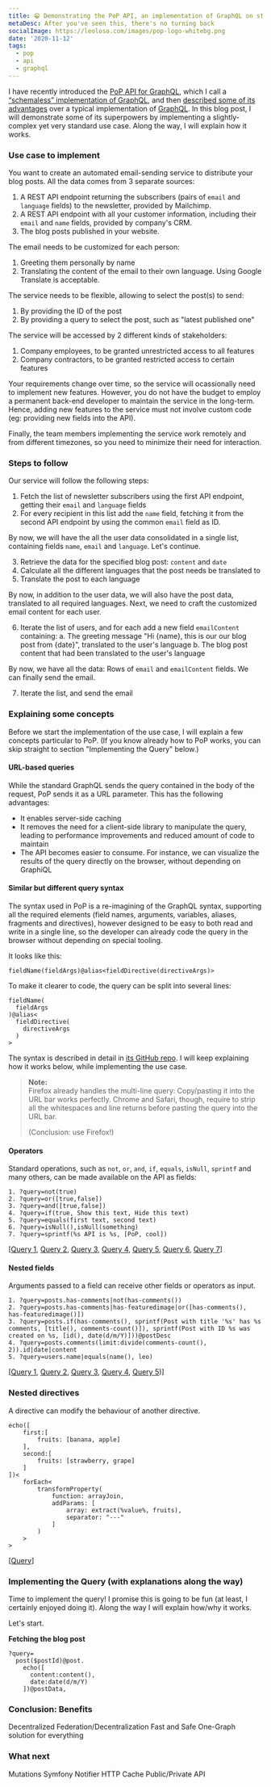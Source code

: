 ```yaml
---
title: 😁 Demonstrating the PoP API, an implementation of GraphQL on steroids
metaDesc: After you've seen this, there's no turning back
socialImage: https://leoloso.com/images/pop-logo-whitebg.png
date: '2020-11-12'
tags:
  - pop
  - api
  - graphql
---
```


I have recently introduced the [PoP API for GraphQL](https://github.com/getpop/api-graphql), which I call a [“schemaless” implementation of GraphQL](/posts/intro-to-schemaless-graphql-api-for-pop/), and then [described some of its advantages](/posts/bettering-graphql-through-components/) over a typical implementation of [GraphQL](https://graphql.org). In this blog post, I will demonstrate some of its superpowers by implementing a slightly-complex yet very standard use case. Along the way, I will explain how it works.

### Use case to implement

You want to create an automated email-sending service to distribute your blog posts. All the data comes from 3 separate sources:

1. A REST API endpoint returning the subscribers (pairs of `email` and `language` fields) to the newsletter, provided by Mailchimp.
2. A REST API endpoint with all your customer information, including their `email` and `name` fields, provided by company's CRM.
3. The blog posts published in your website.

The email needs to be customized for each person:

1. Greeting them personally by name
2. Translating the content of the email to their own language. Using Google Translate is acceptable.

The service needs to be flexible, allowing to select the post(s) to send:

1. By providing the ID of the post
2. By providing a query to select the post, such as "latest published one"

The service will be accessed by 2 different kinds of stakeholders: 

1. Company employees, to be granted unrestricted access to all features
2. Company contractors, to be granted restricted access to certain features

Your requirements change over time, so the service will ocassionally need to implement new features. However, you do not have the budget to employ a permanent back-end developer to maintain the service in the long-term. Hence, adding new features to the service must not involve custom code (eg: providing new fields into the API).

Finally, the team members implementing the service work remotely and from different timezones, so you need to minimize their need for interaction.

### Steps to follow

Our service will follow the following steps:

1. Fetch the list of newsletter subscribers using the first API endpoint, getting their `email` and `language` fields
2. For every recipient in this list add the `name` field, fetching it from the second API endpoint by using the common `email` field as ID. 

By now, we will have the all the user data consolidated in a single list, containing fields `name`, `email` and `language`. Let's continue.

3. Retrieve the data for the specified blog post: `content` and `date`
4. Calculate all the different languages that the post needs be translated to
5. Translate the post to each language

By now, in addition to the user data, we will also have the post data, translated to all required languages. Next, we need to craft the customized email content for each user.

6. Iterate the list of users, and for each add a new field `emailContent` containing:
  a. The greeting message "Hi {name}, this is our our blog post from {date}", translated to the user's language
  b. The blog post content that had been translated to the user's language

By now, we have all the data: Rows of `email` and `emailContent` fields. We can finally send the email.

7. Iterate the list, and send the email

### Explaining some concepts

Before we start the implementation of the use case, I will explain a few concepts particular to PoP. (If you know already how to PoP works, you can skip straight to section "Implementing the Query" below.)

#### URL-based queries

While the standard GraphQL sends the query contained in the body of the request, PoP sends it as a URL parameter. This has the following advantages:

- It enables server-side caching
- It removes the need for a client-side library to manipulate the query, leading to performance improvements and reduced amount of code to maintain
- The API becomes easier to consume. For instance, we can visualize the results of the query directly on the browser, without depending on GraphiQL

#### Similar but different query syntax

The syntax used in PoP is a re-imagining of the GraphQL syntax, supporting all the required elements (field names, arguments, variables, aliases, fragments and directives), however designed to be easy to both read and write in a single line, so the developer can already code the query in the browser without depending on special tooling.

It looks like this:

```
fieldName(fieldArgs)@alias<fieldDirective(directiveArgs)>
```

To make it clearer to code, the query can be split into several lines:

```
fieldName(
  fieldArgs
)@alias<
  fieldDirective(
    directiveArgs
  )
>
```

The syntax is described in detail in [its GitHub repo](https://github.com/getpop/field-query). I will keep explaining how it works below, while implementing the use case.

> **Note:**<br/>Firefox already handles the multi-line query: Copy/pasting it into the URL bar works perfectly. Chrome and Safari, though, require to strip all the whitespaces and line returns before pasting the query into the URL bar.
> 
> (Conclusion: use Firefox!)

#### Operators

Standard operations, such as `not`, `or`, `and`, `if`, `equals`, `isNull`, `sprintf` and many others, can be made available on the API as fields:

```
1. ?query=not(true)
2. ?query=or([true,false])
3. ?query=and([true,false])
4. ?query=if(true, Show this text, Hide this text)
5. ?query=equals(first text, second text)
6. ?query=isNull(),isNull(something)
7. ?query=sprintf(%s API is %s, [PoP, cool])
```

[<a href="https://nextapi.getpop.org/api/graphql?query=not(true)">Query 1</a>, <a href="https://nextapi.getpop.org/api/graphql?query=or([true,false])">Query 2</a>, <a href="https://nextapi.getpop.org/api/graphql?query=and([true,false])">Query 3</a>, <a href="https://nextapi.getpop.org/api/graphql?query=if(true,Show this text,Hide this text)">Query 4</a>, <a href="https://nextapi.getpop.org/api/graphql?query=equals(first text, second text)">Query 5</a>, <a href="https://nextapi.getpop.org/api/graphql?query=isNull(),isNull(something)">Query 6</a>, <a href="https://nextapi.getpop.org/api/graphql?query=sprintf(API %s is %s, [PoP, cool])">Query 7</a>]

#### Nested fields

Arguments passed to a field can receive other fields or operators as input.

```
1. ?query=posts.has-comments|not(has-comments())
2. ?query=posts.has-comments|has-featuredimage|or([has-comments(), has-featuredimage()])
3. ?query=posts.if(has-comments(), sprintf(Post with title '%s' has %s comments, [title(), comments-count()]), sprintf(Post with ID %s was created on %s, [id(), date(d/m/Y)]))@postDesc
4. ?query=posts.comments(limit:divide(comments-count(), 2)).id|date|content
5. ?query=users.name|equals(name(), leo)
```

[<a href="https://nextapi.getpop.org/api/graphql/?query=posts.has-comments|not(has-comments())">Query 1</a>, <a href="https://nextapi.getpop.org/api/graphql/?query=posts.has-comments|has-featuredimage|or([has-comments(),has-featuredimage()])">Query 2</a>, <a href="https://nextapi.getpop.org/api/graphql/?query=posts.if(has-comments(),sprintf(Post with title '%s' has %s comments,[title(),comments-count()]),sprintf(Post with ID %s was created on %s,[id(),date(d/m/Y)]))@postDesc">Query 3</a>, <a href="https://nextapi.getpop.org/api/graphql/?query=posts.comments(limit:divide(comments-count(),2)).id|date|content">Query 4</a>, <a href="https://nextapi.getpop.org/api/graphql/?query=users.name|equals(name(),leo)">Query 5</a>)]

### Nested directives

A directive can modify the behaviour of another directive.

```
echo([
	first:[
		fruits: [banana, apple]
	],
	second:[
		fruits: [strawberry, grape]
	]
])<
	forEach<
		transformProperty(
			function: arrayJoin,
			addParams: [
				array: extract(%value%, fruits),
				separator: "---"
			]
		)
	>
>
```

[<a href="https://newapi.getpop.org/api/graphql/?query=echo([first:[fruits:[banana,apple]],second:[fruits:[strawberry,grape]]])%3CforEach%3CtransformProperty(function:arrayJoin,addParams:[array:extract(%value%,fruits),separator:%22---%22])%3E%3E">Query</a>]


### Implementing the Query (with explanations along the way)

Time to implement the query! I promise this is going to be fun (at least, I certainly enjoyed doing it). Along the way I will explain how/why it works.

Let's start.

**Fetching the blog post**

```
?query=
  post($postId)@post.
    echo([
      content:content(),
      date:date(d/m/Y)
    ])@postData,
```


### Conclusion: Benefits

Decentralized
Federation/Decentralization
Fast and Safe
One-Graph solution for everything

### What next

Mutations
Symfony Notifier
<CacheControl>
HTTP Cache 
Public/Private API